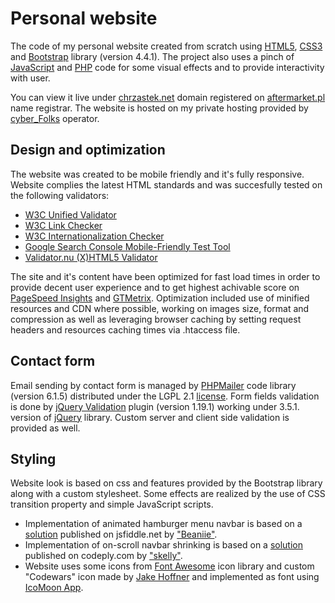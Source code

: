 # Personal website

The code of my personal website created from scratch using [HTML5](https://www.w3schools.com/html/), [CSS3](https://www.w3schools.com/css/) and [Bootstrap](https://getbootstrap.com/) library (version 4.4.1). The project also uses a pinch of [JavaScript](https://www.w3schools.com/js/) and [PHP](https://www.php.net/) code for some visual effects and to provide interactivity with user.

You can view it live under [chrzastek.net](http://chrzastek.net/) domain registered on [aftermarket.pl](https://www.aftermarket.pl/) name registrar. The website is hosted on my private hosting provided by [cyber_Folks](https://cyberfolks.pl/) operator.

## Design and optimization

The website was created to be mobile friendly and it's fully responsive. Website complies the latest HTML standards and was succesfully tested on the following validators:

- [W3C Unified Validator](https://validator.w3.org/unicorn/check?ucn_uri=chrzastek.net&ucn_task=conformance#)
- [W3C Link Checker](https://validator.w3.org/checklink?uri=chrzastek.net&hide_type=all&depth=&check=Check)
- [W3C Internationalization Checker](https://validator.w3.org/i18n-checker/check?uri=http%3A%2F%2Fwww.chrzastek.net#validate-by-uri+)
- [Google Search Console Mobile-Friendly Test Tool](https://search.google.com/test/mobile-friendly?id=7pScDghWz9bYhT5_tCEfSw)
- [Validator.nu (X)HTML5 Validator](https://html5.validator.nu/?doc=http%3A%2F%2Fchrzastek.net%2F)

The site and it's content have been optimized for fast load times in order to provide decent user experience and to get highest achivable score on [PageSpeed Insights](https://developers.google.com/speed/pagespeed/insights/?hl=pl&url=http%3A%2F%2Fchrzastek.net%2F) and [GTMetrix](https://gtmetrix.com/reports/chrzastek.net/2IZjXicy). Optimization included use of minified resources and CDN where possible, working on images size, format and compression as well as leveraging browser caching by setting request headers and resources caching times via .htaccess file.

## Contact form

Email sending by contact form is managed by [PHPMailer](https://github.com/PHPMailer/PHPMailer) code library (version 6.1.5) distributed under the LGPL 2.1 [license](http://www.gnu.org/licenses/lgpl-2.1.html). Form fields validation is done by [jQuery Validation](https://jqueryvalidation.org/) plugin (version 1.19.1) working under 3.5.1. version of [jQuery](https://jquery.com/) library. Custom server and client side validation is provided as well.

## Styling

Website look is based on css and features provided by the Bootstrap library along with a custom stylesheet. Some effects are realized by the use of CSS transition property and simple JavaScript scripts.

- Implementation of animated hamburger menu navbar is based on a [solution](https://jsfiddle.net/Beaniie/s8rm1f0q/5/) published on jsfiddle.net by ["Beaniie"](https://jsfiddle.net/user/Beaniie/fiddles/).
- Implementation of on-scroll navbar shrinking is based on a [solution](https://www.codeply.com/p/U6Us8AMnnM) published on codeply.com by ["skelly"](https://www.codeply.com/u/skelly).
- Website uses some icons from [Font Awesome](https://fontawesome.com/) icon library and custom "Codewars" icon made by [Jake Hoffner](https://github.com/FortAwesome/Font-Awesome/issues/4809#issuecomment-255845386) and implemented as font using [IcoMoon App](https://icomoon.io/app/#/select).
